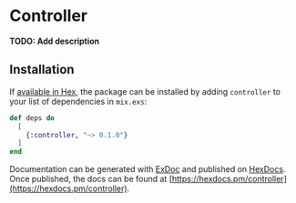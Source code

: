 # Controller

**TODO: Add description**

## Installation

If [available in Hex](https://hex.pm/docs/publish), the package can be installed
by adding `controller` to your list of dependencies in `mix.exs`:

```elixir
def deps do
  [
    {:controller, "~> 0.1.0"}
  ]
end
```

Documentation can be generated with [ExDoc](https://github.com/elixir-lang/ex_doc)
and published on [HexDocs](https://hexdocs.pm). Once published, the docs can
be found at [https://hexdocs.pm/controller](https://hexdocs.pm/controller).


